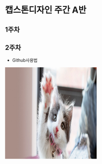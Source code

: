 # 캡스톤디자인 주간 A반

## 1주차

## 2주차
  - Github사용법
  
<img width="300" height="300" src="./png/고양이.jpg"></img>

